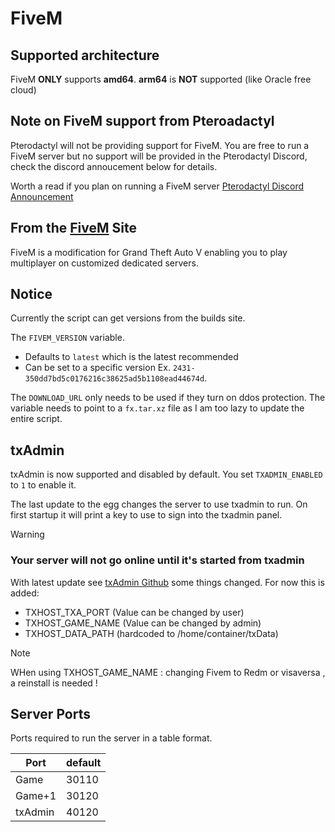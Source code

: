 # FiveM

## Supported architecture

FiveM **ONLY** supports **amd64**. **arm64** is **NOT** supported (like Oracle free cloud)


## Note on FiveM support from Pteroadactyl

Pterodactyl will not be providing support for FiveM. You are free to run a FiveM server but no support will be provided in the Pterodactyl Discord, check the discord annoucement below for details.

Worth a read if you plan on running a FiveM server
[Pterodactyl Discord Announcement](https://discord.com/channels/122900397965705216/124919575534895105/869733533495746560)

## From the [FiveM](https://fivem.net/) Site

FiveM is a modification for Grand Theft Auto V enabling you to play multiplayer on customized dedicated servers.

## Notice

Currently the script can get versions from the builds site.

The `FIVEM_VERSION` variable.

* Defaults to `latest` which is the latest recommended
* Can be set to a specific version Ex. `2431-350dd7bd5c0176216c38625ad5b1108ead44674d`.

The `DOWNLOAD_URL` only needs to be used if they turn on ddos protection. The variable needs to point to a `fx.tar.xz` file as I am too lazy to update the entire script.

## txAdmin

txAdmin is now supported and disabled by default. You set `TXADMIN_ENABLED` to `1` to enable it.

The last update to the egg changes the server to use txadmin to run. On first startup it will print a key to use to sign into the txadmin panel.

> [!WARNING]
> ### Your server will not go online until it's started from txadmin

With latest update see [txAdmin Github](https://github.com/citizenfx/txAdmin/blob/master/docs/env-config.md) some things changed.
For now this is added:
- TXHOST_TXA_PORT (Value can be changed by user)
- TXHOST_GAME_NAME (Value can be changed by admin)
- TXHOST_DATA_PATH (hardcoded to /home/container/txData)
> [!NOTE]
> WHen using TXHOST_GAME_NAME : changing Fivem to Redm or visaversa , a reinstall is needed !

## Server Ports

Ports required to run the server in a table format.

| Port    | default |
|---------|---------|
| Game    | 30110   |
| Game+1  | 30120   |
| txAdmin | 40120   |
